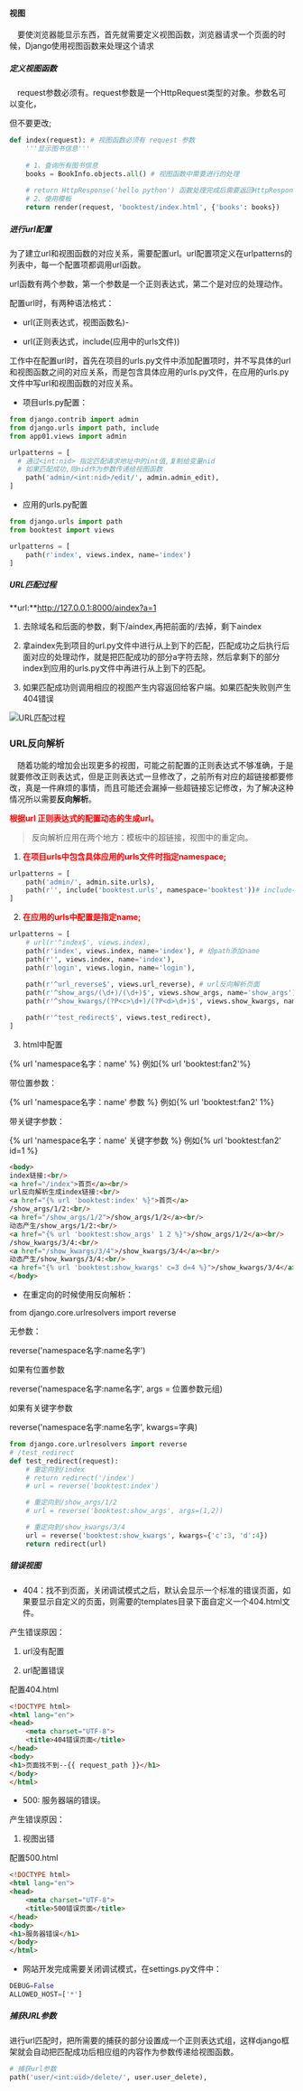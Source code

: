 #### 视图

&emsp;要使浏览器能显示东西，首先就需要定义视图函数，浏览器请求一个页面的时候，Django使用视图函数来处理这个请求

##### 定义视图函数

&emsp;request参数必须有。request参数是一个HttpRequest类型的对象。参数名可以变化，

但不要更改;

```python
def index(request): # 视图函数必须有 request 参数
    '''显示图书信息'''
    
    # 1、查询所有图书信息
    books = BookInfo.objects.all() # 视图函数中需要进行的处理
    
    # return HttpResponse('hello python') 函数处理完成后需要返回HttpResponse的类对象，下面使用模板的方法是简写的方法
    # 2、使用模板
    return render(request, 'booktest/index.html', {'books': books})
```

##### 进行url配置

为了建立url和视图函数的对应关系，需要配置url。url配置项定义在urlpatterns的列表中，每一个配置项都调用url函数。

url函数有两个参数，第一个参数是一个正则表达式，第二个是对应的处理动作。

配置url时，有两种语法格式：

* url(正则表达式，视图函数名)-

* url(正则表达式，include(应用中的urls文件))

工作中在配置url时，首先在项目的urls.py文件中添加配置项时，并不写具体的url和视图函数之间的对应关系，而是包含具体应用的urls.py文件，在应用的urls.py文件中写url和视图函数的对应关系。

* 项目urls.py配置：

```python
from django.contrib import admin
from django.urls import path, include
from app01.views import admin

urlpatterns = [
  # 通过<int:nid> 指定匹配请求地址中的int值,复制给变量nid
  # 如果匹配成功,则nid作为参数传递给视图函数
    path('admin/<int:nid>/edit/', admin.admin_edit),
]
```

* 应用的urls.py配置

```python
from django.urls import path
from booktest import views

urlpatterns = [
    path(r'index', views.index, name='index')
]
```

##### URL匹配过程

**url:**http://127.0.0.1:8000/aindex?a=1

1. 去除域名和后面的参数，剩下/aindex,再把前面的/去掉，剩下aindex

2. 拿aindex先到项目的url.py文件中进行从上到下的匹配，匹配成功之后执行后面对应的处理动作，就是把匹配成功的部分a字符去除，然后拿剩下的部分index到应用的urls.py文件中再进行从上到下的匹配。

3. 如果匹配成功则调用相应的视图产生内容返回给客户端。如果匹配失败则产生404错误

![URL匹配过程](images\URL匹配过程.png)



### URL反向解析

&emsp;随着功能的增加会出现更多的视图，可能之前配置的正则表达式不够准确，于是就要修改正则表达式，但是正则表达式一旦修改了，之前所有对应的超链接都要修改，真是一件麻烦的事情，而且可能还会漏掉一些超链接忘记修改，为了解决这种情况所以需要**反向解析**。

<font color=red>**根据url 正则表达式的配置动态的生成url。**</font>

> 反向解析应用在两个地方：模板中的超链接，视图中的重定向。

1. <font color=red>**在项目urls中包含具体应用的urls文件时指定namespace;**</font>

```PYTHON
urlpatterns = [
    path('admin/', admin.site.urls),
    path(r'', include('booktest.urls', namespace='booktest'))# include中传入参数namespace，值一般是应用名
]
```

2. <font color=red>**在应用的urls中配置是指定name;**</font>

```python
urlpatterns = [
    # url(r'^index$', views.index),
    path(r'index', views.index, name='index'), # 给path添加name
    path(r'', views.index, name='index'),
    path(r'login', views.login, name='login'),
    
    path(r'^url_reverse$', views.url_reverse), # url反向解析页面
    path(r'^show_args/(\d+)/(\d+)$', views.show_args, name='show_args'), # 捕获位置参数
    path(r'^show_kwargs/(?P<c>\d+)/(?P<d>\d+)$', views.show_kwargs, name='show_kwargs'),  # 捕获关键字参数

    path(r'^test_redirect$', views.test_redirect),
]
```

3. html中配置

{% url 'namespace名字：name' %} 例如{% url 'booktest:fan2'%}

带位置参数：

{% url 'namespace名字：name' 参数 %} 例如{% url 'booktest:fan2' 1%}

带关键字参数：

{% url 'namespace名字：name' 关键字参数 %} 例如{% url 'booktest:fan2' id=1 %}

```html
<body>
index链接:<br/>
<a href="/index">首页</a><br/>
url反向解析生成index链接:<br/>
<a href="{% url 'booktest:index' %}">首页</a>
/show_args/1/2:<br/>
<a href="/show_args/1/2">/show_args/1/2</a><br/>
动态产生/show_args/1/2:<br/>
<a href="{% url 'booktest:show_args' 1 2 %}">/show_args/1/2</a><br/>
/show_kwargs/3/4:<br/>
<a href="/show_kwargs/3/4">/show_kwargs/3/4</a><br/>
动态产生/show_kwargs/3/4:<br/>
<a href="{% url 'booktest:show_kwargs' c=3 d=4 %}">/show_kwargs/3/4</a>
</body>
```

* 在重定向的时候使用反向解析：

from django.core.urlresolvers import reverse

无参数：

reverse('namespace名字:name名字')

如果有位置参数

reverse('namespace名字:name名字', args = 位置参数元组)

如果有关键字参数

reverse('namespace名字:name名字', kwargs=字典)

```python
from django.core.urlresolvers import reverse
# /test_redirect
def test_redirect(request):
    # 重定向到/index
    # return redirect('/index')
    # url = reverse('booktest:index')

    # 重定向到/show_args/1/2
    # url = reverse('booktest:show_args', args=(1,2))

    # 重定向到/show_kwargs/3/4
    url = reverse('booktest:show_kwargs', kwargs={'c':3, 'd':4})
    return redirect(url)
```





##### 错误视图

* 404：找不到页面，关闭调试模式之后，默认会显示一个标准的错误页面，如果要显示自定义的页面，则需要的templates目录下面自定义一个404.html文件。

产生错误原因：

1. url没有配置

2. url配置错误

配置404.html

```html
<!DOCTYPE html>
<html lang="en">
<head>
    <meta charset="UTF-8">
    <title>404错误页面</title>
</head>
<body>
<h1>页面找不到--{{ request_path }}</h1>
</body>
</html>
```

* 500: 服务器端的错误。

产生错误原因：

1. 视图出错

配置500.html

```html
<!DOCTYPE html>
<html lang="en">
<head>
    <meta charset="UTF-8">
    <title>500错误页面</title>
</head>
<body>
<h1>服务器错误</h1>
</body>
</html>
```

* 网站开发完成需要关闭调试模式，在settings.py文件中：

```python
DEBUG=False
ALLOWED_HOST=['*']
```

##### 捕获URL参数

进行url匹配时，把所需要的捕获的部分设置成一个正则表达式组，这样django框架就会自动把匹配成功后相应组的内容作为参数传递给视图函数。

```python
# 捕获url参数
path('user/<int:uid>/delete/', user.user_delete),
```


